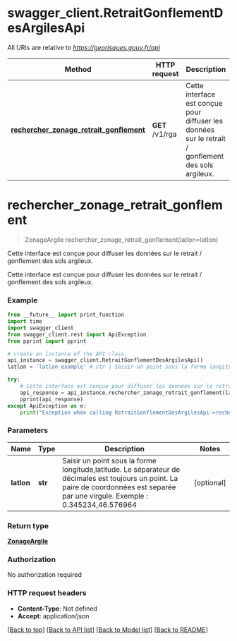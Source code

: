# swagger_client.RetraitGonflementDesArgilesApi

All URIs are relative to *https://georisques.gouv.fr/api*

Method | HTTP request | Description
------------- | ------------- | -------------
[**rechercher_zonage_retrait_gonflement**](RetraitGonflementDesArgilesApi.md#rechercher_zonage_retrait_gonflement) | **GET** /v1/rga | Cette interface est conçue pour diffuser les données sur le retrait / gonflement des sols argileux.

# **rechercher_zonage_retrait_gonflement**
> ZonageArgile rechercher_zonage_retrait_gonflement(latlon=latlon)

Cette interface est conçue pour diffuser les données sur le retrait / gonflement des sols argileux.

Cette interface est conçue pour diffuser les données sur le retrait / gonflement des sols argileux.

### Example
```python
from __future__ import print_function
import time
import swagger_client
from swagger_client.rest import ApiException
from pprint import pprint

# create an instance of the API class
api_instance = swagger_client.RetraitGonflementDesArgilesApi()
latlon = 'latlon_example' # str | Saisir un point sous la forme longitude,latitude. Le séparateur de décimales est toujours un point. La paire de coordonnées est separée par une virgule. Exemple : 0.345234,46.576964 (optional)

try:
    # Cette interface est conçue pour diffuser les données sur le retrait / gonflement des sols argileux.
    api_response = api_instance.rechercher_zonage_retrait_gonflement(latlon=latlon)
    pprint(api_response)
except ApiException as e:
    print("Exception when calling RetraitGonflementDesArgilesApi->rechercher_zonage_retrait_gonflement: %s\n" % e)
```

### Parameters

Name | Type | Description  | Notes
------------- | ------------- | ------------- | -------------
 **latlon** | **str**| Saisir un point sous la forme longitude,latitude. Le séparateur de décimales est toujours un point. La paire de coordonnées est separée par une virgule. Exemple : 0.345234,46.576964 | [optional] 

### Return type

[**ZonageArgile**](ZonageArgile.md)

### Authorization

No authorization required

### HTTP request headers

 - **Content-Type**: Not defined
 - **Accept**: application/json

[[Back to top]](#) [[Back to API list]](../README.md#documentation-for-api-endpoints) [[Back to Model list]](../README.md#documentation-for-models) [[Back to README]](../README.md)

